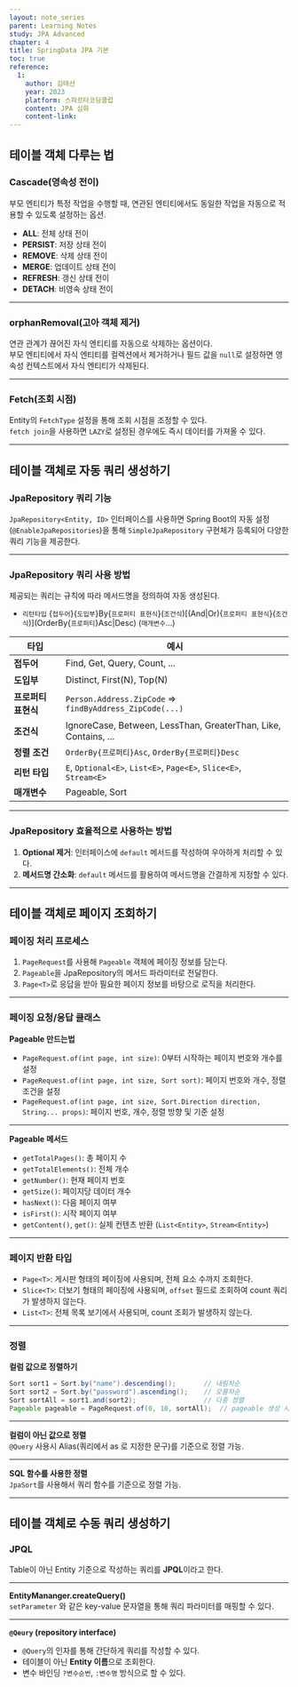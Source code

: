 ```yaml
---
layout: note_series
parent: Learning Notes
study: JPA Advanced
chapter: 4
title: SpringData JPA 기본
toc: true
reference:
  1: 
    author: 김태선
    year: 2023
    platform: 스파르타코딩클럽
    content: JPA 심화
    content-link: 
---
```

 
## 테이블 객체 다루는 법
### Cascade(영속성 전이)
부모 엔티티가 특정 작업을 수행할 때, 연관된 엔티티에서도 동일한 작업을 자동으로 적용할 수 있도록 설정하는 옵션.

- **ALL**: 전체 상태 전이
- **PERSIST**: 저장 상태 전이
- **REMOVE**: 삭제 상태 전이
- **MERGE**: 업데이트 상태 전이
- **REFRESH**: 갱신 상태 전이
- **DETACH**: 비영속 상태 전이

---

### orphanRemoval(고아 객체 제거)
연관 관계가 끊어진 자식 엔티티를 자동으로 삭제하는 옵션이다.  
부모 엔티티에서 자식 엔티티를 컬렉션에서 제거하거나 필드 값을 `null`로 설정하면 영속성 컨텍스트에서 자식 엔티티가 삭제된다.

---

### Fetch(조회 시점)
Entity의 `FetchType` 설정을 통해 조회 시점을 조정할 수 있다.  
`fetch join`을 사용하면 `LAZY`로 설정된 경우에도 즉시 데이터를 가져올 수 있다.

---

## 테이블 객체로 자동 쿼리 생성하기
### JpaRepository 쿼리 기능
`JpaRepository<Entity, ID>` 인터페이스를 사용하면 Spring Boot의 자동 설정(`@EnableJpaRepositories`)을 통해 
`SimpleJpaRepository` 구현체가 등록되어 다양한 쿼리 기능을 제공한다.

---

### JpaRepository 쿼리 사용 방법
제공되는 쿼리는 규칙에 따라 메서드명을 정의하여 자동 생성된다.
- `리턴타입` {`접두어`}{`도입부`}By{`프로퍼티 표현식`}(`조건식`)\[(And\|Or){`프로퍼티 표현식`}(`조건식`)](OrderBy{`프로퍼티`}Asc\|Desc) (`매개변수`...)

| **타입**       | **예시**                                                              |
|----------------|-----------------------------------------------------------------------|
| **접두어**      | Find, Get, Query, Count, ...                                          |
| **도입부**      | Distinct, First(N), Top(N)                                            |
| **프로퍼티 표현식** | `Person.Address.ZipCode` => `findByAddress_ZipCode(...)`            |
| **조건식**      | IgnoreCase, Between, LessThan, GreaterThan, Like, Contains, ...       |
| **정렬 조건**    | `OrderBy{프로퍼티}Asc`, `OrderBy{프로퍼티}Desc`                      |
| **리턴 타입**    | `E`, `Optional<E>`, `List<E>`, `Page<E>`, `Slice<E>`, `Stream<E>`   |
| **매개변수**     | Pageable, Sort                                                      |

---

### JpaRepository 효율적으로 사용하는 방법
1. **Optional 제거**: 인터페이스에 `default` 메서드를 작성하여 우아하게 처리할 수 있다.
2. **메서드명 간소화**: `default` 메서드를 활용하여 메서드명을 간결하게 지정할 수 있다.

---

## 테이블 객체로 페이지 조회하기
### 페이징 처리 프로세스
1. `PageRequest`를 사용해 `Pageable` 객체에 페이징 정보를 담는다.
2. `Pageable`을 JpaRepository의 메서드 파라미터로 전달한다.
3. `Page<T>`로 응답을 받아 필요한 페이지 정보를 바탕으로 로직을 처리한다.

---

### 페이징 요청/응답 클래스
**Pageable 만드는법**
- `PageRequest.of(int page, int size)`: 0부터 시작하는 페이지 번호와 개수를 설정
- `PageRequest.of(int page, int size, Sort sort)`: 페이지 번호와 개수, 정렬 조건을 설정
- `PageRequest.of(int page, int size, Sort.Direction direction, String... props)`: 페이지 번호, 개수, 정렬 방향 및 기준 설정

---

**Pageable 메서드**
- `getTotalPages()`: 총 페이지 수
- `getTotalElements()`: 전체 개수
- `getNumber()`: 현재 페이지 번호
- `getSize()`: 페이지당 데이터 개수
- `hasNext()`: 다음 페이지 여부
- `isFirst()`: 시작 페이지 여부
- `getContent()`, `get()`: 실제 컨텐츠 반환 (`List<Entity>`, `Stream<Entity>`)

---

### 페이지 반환 타입
- `Page<T>`: 게시판 형태의 페이징에 사용되며, 전체 요소 수까지 조회한다.
- `Slice<T>`: 더보기 형태의 페이징에 사용되며, `offset` 필드로 조회하여 count 쿼리가 발생하지 않는다.
- `List<T>`: 전체 목록 보기에서 사용되며, count 조회가 발생하지 않는다.

---

### 정렬
**컬럼 값으로 정렬하기**

```java
Sort sort1 = Sort.by("name").descending();       // 내림차순
Sort sort2 = Sort.by("password").ascending();    // 오름차순
Sort sortAll = sort1.and(sort2);                 // 다중 정렬
Pageable pageable = PageRequest.of(0, 10, sortAll);  // pageable 생성 시 추가
```

---

**컬럼이 아닌 값으로 정렬**  
`@Query` 사용시 Alias(쿼리에서 as 로 지정한 문구)를 기준으로 정렬 가능.

---

**SQL 함수를 사용한 정렬**  
`JpaSort`를 사용해서 쿼리 함수를 기준으로 정렬 가능.

---

## 테이블 객체로 수동 쿼리 생성하기
### JPQL
Table이 아닌 Entity 기준으로 작성하는 쿼리를 **JPQL**이라고 한다.

---

**EntityMananger.createQuery()**  
`setParameter` 와 같은 key-value 문자열을 통해 쿼리 파라미터를 매핑할 수 있다.

---

**`@Qeury` (repository interface)**  
- `@Query`의 인자를 통해 간단하게 쿼리를 작성할 수 있다.
- 테이블이 아닌 **Entity 이름**으로 조회한다.
- 변수 바인딩 `?변수순번`, `:변수명` 방식으로 할 수 있다.

